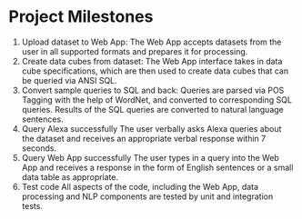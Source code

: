 # Project Milestones

1. Upload dataset to Web App:
    The Web App accepts datasets from the user in all supported formats and prepares it for processing.
2. Create data cubes from dataset:
    The Web App interface takes in data cube specifications, which are then used to create data cubes that can be queried via ANSI SQL.
3. Convert sample queries to SQL and back:
    Queries are parsed via POS Tagging with the help of WordNet, and converted to corresponding SQL queries. Results of the SQL queries are converted to natural language sentences.
4. Query Alexa successfully
    The user verbally asks Alexa queries about the dataset and receives an appropriate verbal response within 7 seconds.
5. Query Web App successfully
    The user types in a query into the Web App and receives a response in the form of English sentences or a small data table as appropriate.
6. Test code
    All aspects of the code, including the Web App, data processing and NLP components are tested by unit and integration tests.
